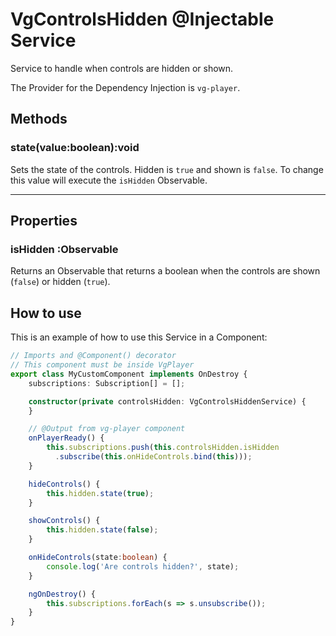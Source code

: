 # VgControlsHidden @Injectable Service

Service to handle when controls are hidden or shown.

The Provider for the Dependency Injection is `vg-player`.

## Methods

### state(value:boolean):void

Sets the state of the controls. Hidden is `true` and shown is `false`. To change this value will execute the `isHidden` Observable.

<hr>

## Properties

### isHidden :Observable<boolean>

Returns an Observable that returns a boolean when the controls are shown (`false`) or hidden (`true`).

## How to use

This is an example of how to use this Service in a Component:

```typescript
// Imports and @Component() decorator
// This component must be inside VgPlayer
export class MyCustomComponent implements OnDestroy {
    subscriptions: Subscription[] = [];

    constructor(private controlsHidden: VgControlsHiddenService) {
    }

    // @Output from vg-player component
    onPlayerReady() {
        this.subscriptions.push(this.controlsHidden.isHidden
          .subscribe(this.onHideControls.bind(this)));
    }

    hideControls() {
        this.hidden.state(true);
    }

    showControls() {
        this.hidden.state(false);
    }

    onHideControls(state:boolean) {
        console.log('Are controls hidden?', state);
    }

    ngOnDestroy() {
        this.subscriptions.forEach(s => s.unsubscribe());
    }
}
```
